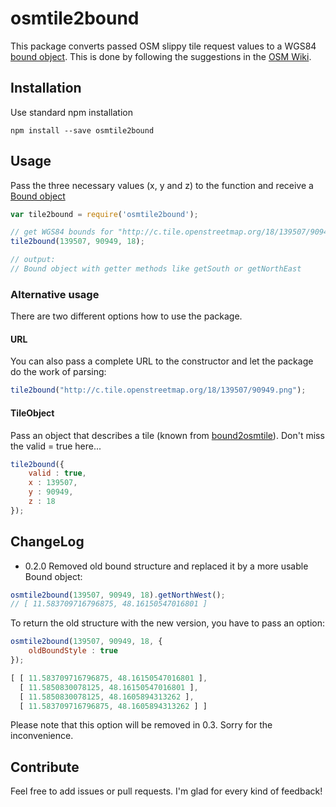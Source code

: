 # osmtile2bound
This package converts passed OSM slippy tile request values to a WGS84 [bound object](https://www.npmjs.com/package/geobound-object).
This is done by following the suggestions in the 
[OSM Wiki](https://wiki.openstreetmap.org/wiki/Slippy_map_tilenames).

## Installation
Use standard npm installation

```shell
npm install --save osmtile2bound
```

## Usage
Pass the three necessary values (x, y and z) to the function and receive a
[Bound object](https://www.npmjs.com/package/geobound-object)

```js
var tile2bound = require('osmtile2bound');

// get WGS84 bounds for "http://c.tile.openstreetmap.org/18/139507/90949.png"
tile2bound(139507, 90949, 18);

// output:
// Bound object with getter methods like getSouth or getNorthEast
```

### Alternative usage
There are two different options how to use the package.

#### URL
You can also pass a complete URL to the constructor and let the package do the
work of parsing:

```js
tile2bound("http://c.tile.openstreetmap.org/18/139507/90949.png");
```

#### TileObject
Pass an object that describes a tile (known from [bound2osmtile](https://www.npmjs.com/package/bound2osmtile)). 
Don't miss the valid = true here...

```js
tile2bound({
    valid : true,
    x : 139507,
    y : 90949,
    z : 18
});
```

## ChangeLog
- 0.2.0
Removed old bound structure and replaced it by a more usable Bound object:
```js
osmtile2bound(139507, 90949, 18).getNorthWest();
// [ 11.583709716796875, 48.16150547016801 ]
```

To return the old structure with the new version, you have to pass an option:

```js
osmtile2bound(139507, 90949, 18, {
    oldBoundStyle : true
});

[ [ 11.583709716796875, 48.16150547016801 ],
  [ 11.5850830078125, 48.16150547016801 ],
  [ 11.5850830078125, 48.1605894313262 ],
  [ 11.583709716796875, 48.1605894313262 ] ]
```

Please note that this option will be removed in 0.3. Sorry for the inconvenience.

## Contribute
Feel free to add issues or pull requests. I'm glad for every kind of feedback!